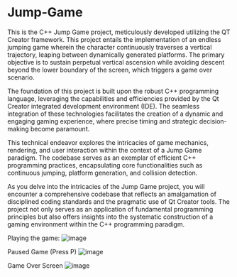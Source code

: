 # Jump-Game
This is the C++ Jump Game project, meticulously developed utilizing the QT Creator framework. This project entails the implementation of an endless jumping game wherein the character continuously traverses a vertical trajectory, leaping between dynamically generated platforms. The primary objective is to sustain perpetual vertical ascension while avoiding descent beyond the lower boundary of the screen, which triggers a game over scenario.

The foundation of this project is built upon the robust C++ programming language, leveraging the capabilities and efficiencies provided by the Qt Creator integrated development environment (IDE). The seamless integration of these technologies facilitates the creation of a dynamic and engaging gaming experience, where precise timing and strategic decision-making become paramount.

This technical endeavor explores the intricacies of game mechanics, rendering, and user interaction within the context of a Jump Game paradigm. The codebase serves as an exemplar of efficient C++ programming practices, encapsulating core functionalities such as continuous jumping, platform generation, and collision detection.

As you delve into the intricacies of the Jump Game project, you will encounter a comprehensive codebase that reflects an amalgamation of disciplined coding standards and the pragmatic use of Qt Creator tools. The project not only serves as an application of fundamental programming principles but also offers insights into the systematic construction of a gaming environment within the C++ programming paradigm.

Playing the game:
![image](https://github.com/rodrigoguedes09/Jump-Game/assets/61996985/3ce1c1b9-aaf6-44f5-942b-bf50612eb34f)

Paused Game (Press P)
![image](https://github.com/rodrigoguedes09/Jump-Game/assets/61996985/f6723e9c-f5a4-4735-8fef-048c9d1057ff)

Game Over Screen
![image](https://github.com/rodrigoguedes09/Jump-Game/assets/61996985/d893b524-3e44-4977-8e61-37ad457e4a68)


